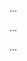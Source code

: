 <panel type="info" header=":trophy: Can use intermediate-level class diagrams :star::star::star:" expandable expanded no-close>

<panel type="success" header=":trophy: Can show an association as an attribute :star::star::star::star:" expandable>
  <include src="../../book/uml/classDiagrams/associationsAsAttributes/what/full.md" />
  <panel header=":trophy: Evidence" expanded>

...

  </panel>
</panel>

<panel type="info" header=":trophy: Can explain the meaning of dependencies in the context of UML class diagrams :star::star::star:" expandable>
  <include src="../../book/oopDesign/associations/dependencies/full.md" />
  <panel header=":trophy: Evidence" expanded>

...

  </panel>
</panel>

<panel type="info" header=":trophy: Can interpret dependencies in a class diagram :star::star::star:" expandable>
  <include src="../../book/uml/classDiagrams/dependencies/what/full.md" />
  <panel header=":trophy: Evidence" expanded>

...

  </panel>
</panel>

</panel>
